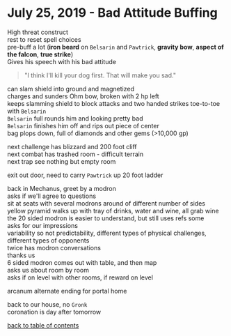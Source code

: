 # July 25, 2019 - Bad Attitude Buffing

High threat construct  
rest to reset spell choices  
pre-buff a lot (**iron beard** on `Belsarin` and `Pawtrick`, **gravity bow**, **aspect of the falcon**, **true strike**)  
Gives his speech with his bad attitude  

> "I think I'll kill your dog first. That will make you sad."  

can slam shield into ground and magnetized  
charges and sunders Ohm bow, broken with 2 hp left  
keeps slamming shield to block attacks and two handed strikes toe-to-toe with `Belsarin`  
`Belsarin` full rounds him and looking pretty bad  
`Belsarin` finishes him off and rips out piece of center  
bag plops down, full of diamonds and other gems (>10,000 gp)  

next challenge has blizzard and 200 foot cliff  
next combat has trashed room - difficult terrain  
next trap see nothing but empty room  

exit out door, need to carry `Pawtrick` up 20 foot ladder  

back in Mechanus, greet by a modron  
asks if we'll agree to questions  
sit at seats with several modrons around of different number of sides  
yellow pyramid walks up with tray of drinks, water and wine, all grab wine  
the 20 sided modron is easier to understand, but still uses refs some  
asks for our impressions  
variability so not predictability, different types of physical challenges, different types of opponents  
twice has modron conversations  
thanks us  
6 sided modron comes out with table, and then map  
asks us about room by room  
asks if on level with other rooms, if reward on level  

arcanum alternate ending for portal home  

back to our house, no `Gronk`  
coronation is day after tomorrow  

[back to table of contents](/sessions/README.md)
